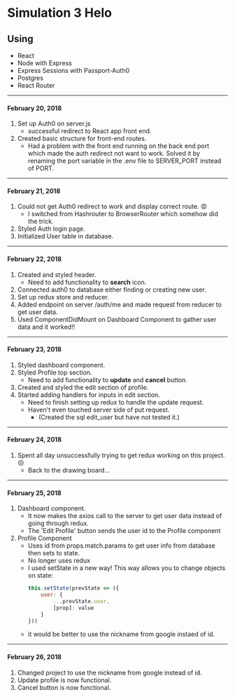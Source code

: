 # Simulation 3 Helo

## Using 
* React
* Node with Express
* Express Sessions with Passport-Auth0
* Postgres
* React Router

---

#### February 20, 2018
1. Set up Auth0 on server.js
    - successful redirect to React app front end.
2. Created basic structure for front-end routes.
    - Had a problem with the front end running on the back end port which made the auth redirect not want to work. Solved it by renaming the port variable in the .env file to SERVER_PORT instead of PORT.

---

#### February 21, 2018
1. Could not get Auth0 redirect to work and display correct route. :rage:
    - I switched from Hashrouter to BrowserRouter which somehow did the trick.
2. Styled Auth login page.
3. Initialized User table in database.

---

#### February 22, 2018
1. Created and styled header.
    - Need to add functionality to **search** icon.
2. Connected auth0 to database either finding or creating new user.
3. Set up redux store and reducer.
4. Added endpoint on server /auth/me and made request from reducer to get user data.
5. Used ComponentDidMount on Dashboard Component to gather user data and it worked!!

---

#### February 23, 2018
1. Styled dashboard component.
2. Styled Profile top section. 
    - Need to add functionality to **update** and **cancel** button.
3. Created and styled the edit section of profile. 
4. Started adding handlers for inputs in edit section.
    - Need to finish setting up redux to handle the update request.
    - Haven't even touched server side of put request.
        - (Created the sql edit_user but have not tested it.)

---

#### February 24, 2018
1. Spent all day unsuccessfully trying to get redux working on this project. :persevere:
    - Back to the drawing board...

---

#### February 25, 2018
1. Dashboard component. 
    - It now makes the axios call to the server to get user data instead of going through redux.
    - The 'Edit Profile' button sends the user id to the Profile component
2. Profile Component
    - Uses id from props.match.params to get user info from database then sets to state.
    - No longer uses redux
    - I used setState in a new way! This way allows you to change objects on state:
        ```javascript
        this.setState(prevState => ({
            user: {
                ...prevState.user,
                [prop]: value
            }
        }))
        ```
    - it would be better to use the nickname from google instaed of id.

---

#### February 26, 2018
1. Changed project to use the nickname from google instead of id.
2. Update profile is now functional. 
3. Cancel button is now functional.